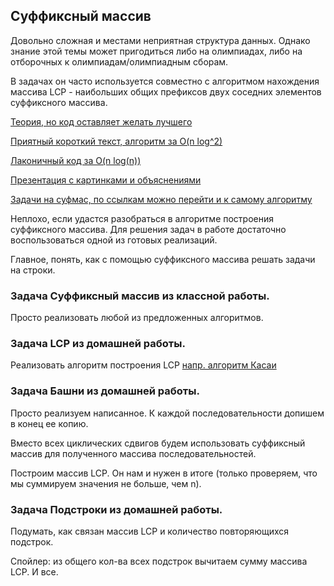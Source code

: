 ## Суффиксный массив

Довольно сложная и местами неприятная структура данных. 
Однако знание этой темы может пригодиться либо на олимпиадах, 
либо на отборочных к олимпиадам/олимпиадным сборам.


В задачах он часто используется совместно с алгоритмом нахождения массива LCP - 
наибольших общих префиксов двух соседних элементов суффиксного массива. 


[Теория, но код оставляет желать лучшего](https://ru.algorithmica.org/cs/string-structures/suffix-array/)

[Приятный короткий текст, алгоритм за O(n log^2)](https://codeforces.com/blog/entry/66540)

[Лаконичный код за O(n log(n))](https://pastebin.com/d6Fm30ZD)

[Презентация с картинками и объяснениями](https://acm.math.spbu.ru/~sk1/download/books/SuffixDataStructures.pdf)

[Задачи на суфмас, по ссылкам можно перейти и к самому алгоритму](https://neerc.ifmo.ru/wiki/index.php?title=%D0%A1%D1%83%D1%84%D1%84%D0%B8%D0%BA%D1%81%D0%BD%D1%8B%D0%B9_%D0%BC%D0%B0%D1%81%D1%81%D0%B8%D0%B2)


Неплохо, если удастся разобраться в алгоритме построения суффиксного массива. Для решения задач в работе достаточно воспользоваться одной из готовых реализаций.

Главное, понять, как с помощью суффиксного массива решать задачи на строки.

### Задача **Суффиксный массив** из классной работы. 

Просто реализовать любой из предложенных алгоритмов. 


### Задача **LCP** из домашней работы.

Реализовать алгоритм построения LCP [напр. алгоритм Касаи](https://neerc.ifmo.ru/wiki/index.php?title=%D0%90%D0%BB%D0%B3%D0%BE%D1%80%D0%B8%D1%82%D0%BC_%D0%9A%D0%B0%D1%81%D0%B0%D0%B8_%D0%B8_%D0%B4%D1%80.)

### Задача **Башни** из домашней работы. 

Просто реализуем написанное. К каждой последовательности допишем в конец ее копию.

Вместо всех циклических сдвигов будем использовать суффиксный массив для полученного массива последовательностей.

Построим массив LCP. Он нам и нужен в итоге (только проверяем, что мы суммируем значения не больше, чем n).


### Задача **Подстроки** из домашней работы.

Подумать, как связан массив LCP и количество повторяющихся подстрок. 

Спойлер: из общего кол-ва всех подстрок вычитаем сумму массива LCP. И все.

